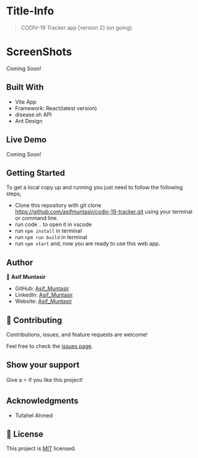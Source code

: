 # Title-Info
> CODIV-19 Tracker app [version 2] (on going).


# ScreenShots
<!-- ![](Covid-19-Case-Tracker.png) -->
Coming Soon!

## Built With
- Vite App
- Framework: React(latest version)
- disease.sh API 
- Ant Design

## Live Demo
<!-- For the link to the live demo, [Click here](https://covid-19-tracker-asifmuntasir.vercel.app/) -->
Coming Soon!

## Getting Started
To get a local copy up and running you just need to follow the following steps;
- Clone this repository with
git clone https://github.com/asifmuntasir/codiv-19-tracker.git using your terminal or command line.
- run code `.` to open it in vscode
- run `npm install` in terminal
- run `npm run build` in terminal
- run `npm start` and, now you are ready to use this web app.

## Author

👤 **Asif Muntasir**

- GitHub: [Asif_Muntasir](https://github.com/asifmuntasir)
- LinkedIn: [Asif_Muntasir](https://www.linkedin.com/in/asif-muntasir-shuaib/)
- Website: [Asif_Muntasir](https://asifmuntasir.github.io/)

## 🤝 Contributing

Contributions, issues, and feature requests are welcome!

Feel free to check the [issues page](../../issues/).

## Show your support

Give a ⭐️ if you like this project!

## Acknowledgments

- Tufahel Ahmed

## 📝 License

This project is [MIT](./MIT.md) licensed.
